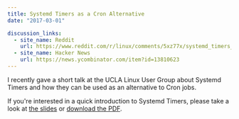 ```yaml
---
title: Systemd Timers as a Cron Alternative
date: "2017-03-01"

discussion_links:
  - site_name: Reddit
    url: https://www.reddit.com/r/linux/comments/5xz77x/systemd_timers_as_a_cron_alternative/
  - site_name: Hacker News
    url: https://news.ycombinator.com/item?id=13810623
---
```


I recently gave a short talk at the UCLA Linux User Group
about Systemd Timers and how they can be used as an alternative
to Cron jobs.

If you're interested in a quick introduction to Systemd Timers,
please take a look at
[the slides](https://jamesbvaughan.github.io/systemd-timers-presentation)
or
<a href="/systemd-timers.pdf" target="_blank">
download the PDF</a>.
